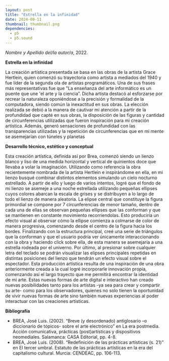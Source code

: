 ```yaml
---
layout: post
title: "Estrella en la infinidad"
date: 2024-09-11
thumbnail: thumbnail.png
dependencies:
  - p5
  - p5.sound
---
```


<div id="div-sketch">
  <script type="text/javascript" src="sketch.js"></script>
</div>

_Nombre y Apellido del/la autor/a_, 2022.

**Estrella en la infinidad**

La creación artística presentada se basa en las obras de la artista Grace Hertlein, quien comenzó su trayectoria como artista a mediados del 1940 y fue  líder de la segunda ola de artistas programáticos. Una de sus frases más representativas fue que "La enseñanza del arte informático es un puente que une 'el arte y la ciencia”. Dicha artista destacó al esforzarse por recrear la naturaleza oponiéndose a la precisión y formalidad de la computadora, siendo común la inexactitud en sus obras.
La elección realizada se debió a la manera de cautivar mi atención a partir de la profundidad que capté en sus obras, la disposición de las figuras y cantidad de circunferencias utilizadas que fueron inspiración para mi creación artística. Además, generó sensaciones de profundidad con las transparencias utilizadas y la repetición de circunferencias que en mi mente se asemejarían con túneles y planetas


**Desarrollo técnico, estético y conceptual**

Esta creación artística, definida así por Brea, comenzó siendo un lienzo blanco y liso de una medida horizontal y vertical de quinientos doce que llevaba a volar la imaginación. Utilizando como referencia la obra recientemente nombrada de la artista Hertlein e inspirándome en ella, en mi lienzo busqué combinar distintos elementos simulando un cielo nocturno estrellado. A partir de ello y luego de varios intentos, logré que el fondo de mi lienzo se asemeje a una noche estrellada utilizando pequeñas ellipses cuyos colores abarcan la escala de grises y se distribuyen a lo largo de todo el lienzo de manera aleatoria. La elipse central que constituye la figura primordial se compone por 7 circunferencias de menor tamaño, dentro de cada una de ellas se observan pequeñas ellipses que las conforman y que se mantienen en constante movimiento recorriendolas. Esto produciría un efecto visual al observar cómo la ellipse comienza a colmarse de color de manera progresiva, comenzando desde el centro de la figura hacia los bordes. Finalizando con la estructura principal, creé una serie de triángulos que la conforman y que el usuario podría ver únicamente interaccionando con la obra y haciendo click sobre ella, de esta manera se asemejaría a una estrella rodeada por el univerno.
Por último, al presionar sobre cualquier letra del teclado se podrán visualizar las elipses principales repetidas en distintas posiciones del lienzo que tendrán un efecto visual sobre el espectador. 
Esta producción artística resulta de una inspiración de una obra anteriormente creada a la cual logré incorporarle innovación propia, comenzando así el largo trayecto que me permitirá encontrar la identidad de mi arte. Estas nuevas formas de arte digital e interactivo han creado nuevas posibilidades tanto para los artistas -ya sea para crear y compartir su arte- como para los observadores, quienes no solo tienen la oportunidad de vivir nuevas formas de arte sino también nuevas experiencias al poder interactuar con las creaciones artísticas. 

**Bibliografía**
- BREA, José Luis. (2002). “Breve (y desordenado) antiglosario –o diccionario de tópicos- sobre el arte electrónico” en La era postmedia. Acción comunicativa, prácticas (post)artísticas y dispositivos neomediales. Salamanca: CASA Editorial, pp. 4-8.
-  BREA, José Luis. (2008). “Redefinición de las prácticas artísticas (s. 21)” en El tercer umbral. Estatuto de las prácticas artísticas en la era del capitalismo cultural. Murcia: CENDEAC, pp. 106-113.
